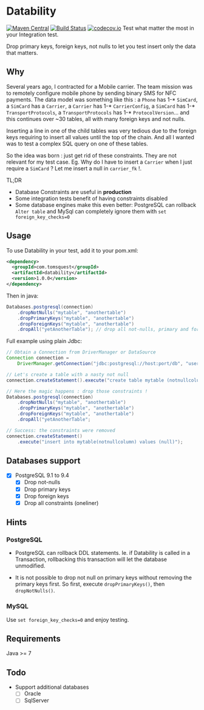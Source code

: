 # Datability

[![Maven Central](https://maven-badges.herokuapp.com/maven-central/com.tomsquest/datability/badge.svg)](https://maven-badges.herokuapp.com/maven-central/com.tomsquest/datability)
[![Build Status](https://travis-ci.org/tomsquest/datability.svg?branch=master)](https://travis-ci.org/tomsquest/datability)
[![codecov.io](https://codecov.io/github/tomsquest/datability/coverage.svg?branch=master)](https://codecov.io/github/tomsquest/datability?branch=master)
Test what matter the most in your Integration test.

Drop primary keys, foreign keys, not nulls to let you test insert only the data that matters.

## Why

Several years ago, I contracted for a Mobile carrier. The team mission was to remotely configure mobile phone by sending 
binary SMS for NFC payments. The data model was something like this : a `Phone` has 1-* `SimCard`, a `SimCard` has a `Carrier`, a `Carrier` has 1-* 
`CarrierConfig`, a `SimCard` has 1-* `TransportProtocols`, a `TransportProtocols` has 1-* `ProtocolVersion`... and this continues 
over ~30 tables, all with many foreign keys and not nulls.

Inserting a line in one of the child tables was very tedious due to the foreign keys requiring to insert all values until 
the top of the chain. And all I wanted was to test a complex SQL query on one of these tables. 

So the idea was born : just get rid of these constraints. They are not relevant for my test case.
Eg. Why do I have to insert a `Carrier` when I just require a `SimCard` ? Let me insert a null in `carrier_fk` !.

TL;DR
* Database Constraints are useful in **production**
* Some integration tests benefit of having constraints disabled
* Some database engines make this even better: PostgreSQL can rollback `Alter table` and MySql can completely ignore 
them with `set foreign_key_checks=0`

## Usage

To use Datability in your test, add it to your pom.xml:

``` xml
<dependency>
  <groupId>com.tomsquest</groupId>
  <artifactId>datability</artifactId>
  <version>1.0.0</version>
</dependency>
```

Then in java: 

``` java
Databases.postgresql(connection)
    .dropNotNulls("mytable", "anothertable")
    .dropPrimaryKeys("mytable", "anothertable")
    .dropForeignKeys("mytable", "anothertable")
    .dropAll("yetAnotherTable"); // drop all not-nulls, primary and foreign keys
```

Full example using plain Jdbc:

``` java
// Obtain a Connection from DriverManager or DataSource
Connection connection = 
    DriverManager.getConnection("jdbc:postgresql://host:port/db", "user", "pass");

// Let's create a table with a nasty not null
connection.createStatement().execute("create table mytable (notnullcolumn int not null)");

// Here the magic happens : drop those constraints !
Databases.postgresql(connection)
    .dropNotNulls("mytable", "anothertable")
    .dropPrimaryKeys("mytable", "anothertable")
    .dropForeignKeys("mytable", "anothertable")
    .dropAll("yetAnotherTable";

// Success: the constraints were removed
connection.createStatement()
    .execute("insert into mytable(notnullcolumn) values (null)");
```

## Databases support

* [x] PostgreSQL 9.1 to 9.4
  * [x] Drop not-nulls
  * [x] Drop primary keys
  * [x] Drop foreign keys
  * [x] Drop all constraints (oneliner)

## Hints

### PostgreSQL

* PostgreSQL can rollback DDL statements. Ie. if Datability is called in a Transaction, rollbacking this transaction will
let the database unmodified.

* It is not possible to drop not null on primary keys without removing the primary keys first.
So first, execute `dropPrimaryKeys()`, then `dropNotNulls()`.

### MySQL

Use `set foreign_key_checks=0` and enjoy testing. 
  
## Requirements 

Java >= 7

## Todo

* Support additional databases
  * [ ] Oracle
  * [ ] SqlServer